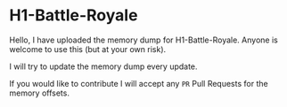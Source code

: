 # H1-Battle-Royale
Hello,  I have uploaded the memory dump for H1-Battle-Royale.
Anyone is welcome to use this (but at your own risk).

I will try to update the memory dump every update.

If you would like to contribute I will accept any `PR` Pull Requests for the memory offsets.
